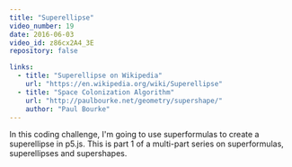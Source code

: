 ```yaml
---
title: "Superellipse"
video_number: 19
date: 2016-06-03
video_id: z86cx2A4_3E
repository: false

links:
  - title: "Superellipse on Wikipedia"  
    url: "https://en.wikipedia.org/wiki/Superellipse"
  - title: "Space Colonization Algorithm"  
    url: "http://paulbourke.net/geometry/supershape/"
    author: "Paul Bourke"
---
```


In this coding challenge, I'm going to use superformulas to create a superellipse in p5.js.
This is part 1 of a multi-part series on superformulas, superellipses and supershapes.